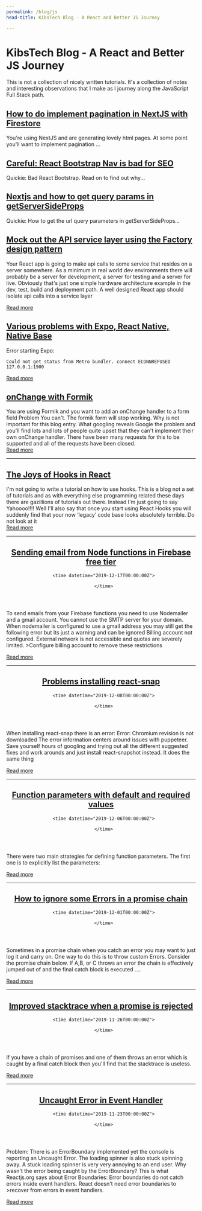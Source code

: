 ```yaml
---
permalink: /blog/js
head-title: KibsTech Blog - A React and Better JS Journey

---
```

    
# KibsTech Blog - A React and Better JS Journey

This is not a collection of nicely written tutorials. It's a collection of notes and interesting observations that I make as I journey along the JavaScript Full Stack path.

## [How to do implement pagination in NextJS with Firestore](/blog/js/pagination-with-firestore-in-nextjs)

You're using NextJS and are generating lovely html pages. At some point you'll want to implement pagination  ...

## [Careful: React Bootstrap Nav is bad for SEO](/blog/js/tut-tut-react-bootstrap)

Quickie: Bad React Bootstrap. Read on to find out why...

## [Nextjs and how to get query params in getServerSideProps](/blog/js/nextjs-query-param-getserversideprops)

Quickie: How to get the url query parameters in getServerSideProps...

## [Mock out the API service layer using the Factory design pattern](/blog/js/mock-out-api-service-layer-using-the-factory-design-pattern)
    
Your React app is going to make api calls to some service that resides on a server somewhere. As a minimum in real world dev environments there will probably be a server for development, a server for testing and a server for live. Obviously that's just one simple hardware architecture example in the dev, test, build and deployment path. A well designed React app should isolate api calls into a service layer

[Read more](/blog/js/mock-out-api-service-layer-using-the-factory-design-pattern)
  
 
## [Various problems with Expo, React Native, Native Base](/blog/js/problems-with-expo-and-react-native)


Error starting Expo:

`Could not get status from Metro bundler. connect ECONNREFUSED 127.0.0.1:1900`

[Read more](/blog/js/problems-with-expo-and-react-native)

  
## [onChange with Formik](/blog/js/formik)
   
You are using Formik and you want to add an onChange handler to a form field
Problem You can't. The formik form will stop working. Why is not important for this blog entry.
What googling reveals Google the problem and you'll find lots and lots of people quite upset that they can't 
implement their own onChange handler. There have been many requests for this to be supported and all of the requests have 
been closed.<br/>
<a href="/blog/js/formik">
Read more</a>


***  
    
  
## [The Joys of Hooks in React](/blog/js/hooks-in-react)  
I'm not going to write a tutorial on how to use hooks. This is a blog not a set of tutorials and as with everything else programming related these days there are gazillions of tutorials out there.
Instead I'm just going to say Yahoooo!!!!
Well I'll also say that once you start using React Hooks you will suddenly find that your now &lsquo;legacy&rsquo; code base looks absolutely terrible.
Do not look at it<br/>
[Read more](/blog/js/hooks-in-react)



***  
    
  <article class="c-article p-list-article">
  <header>
    <h2 class="c-title c-article__title"><a href="/blog/js/firebase-nodemailer-free-account">Sending email from Node functions in Firebase free tier</a></h2>

      <time datetime="2019-12-17T00:00:00Z">
      
      </time>
    
  </header>
  <div class="c-article__summary">
    To send emails from your Firebase functions you need to use Nodemailer and a gmail account. You cannot use the SMTP server for your domain.
When nodemailer is configured to use a gmail address you may still get the following error but its just a warning and can be ignored
 Billing account not configured. External network is not accessible and quotas are severely limited. &gt;Configure billing account to remove 
these restrictions 
  </div>
  
  <a href="/blog/js/firebase-nodemailer-free-account" class="c-article__btn p-list-article__btn">Read more</a>
  
</article>

***
  
    
  <article class="c-article p-list-article">
  <header>
    <h2 class="c-title c-article__title"><a href="/blog/js/problems-installing-react-snap">Problems installing react-snap</a></h2>
    
      <time datetime="2019-12-08T00:00:00Z">
        
      </time>
   
  </header>
  <div class="c-article__summary">
    When installing react-snap there is an error:
Error: Chromium revision is not downloaded
The error information centers around issues with puppeteer.
Save yourself hours of googling and trying out all the different suggested fixes and work arounds and just install react-snapshot instead. 
It does the same thing
  </div>
 

 <a href="/blog/js/problems-installing-react-snap">Read more</a>
    
</article>

***
  
    
  <article class="c-article p-list-article">
  <header>
    <h2 class="c-title c-article__title"><a href="/blog/js/function-parameters-with-default-and-required-values">Function parameters with default and required values</a></h2>
    
      <time datetime="2019-12-06T00:00:00Z">
        
      </time>
    
  </header>
  <div class="c-article__summary">
    There were two main strategies for defining function parameters.
The first one is to explicitly list the parameters:

  </div>
  
  <a href="/blog/js/function-parameters-with-default-and-required-values" class="c-article__btn p-list-article__btn">Read more</a>
  
</article>


  ***
    
  <article class="c-article p-list-article">
  <header>
    <h2 class="c-title c-article__title"><a href="/blog/js/promise-chain-ignore-some-errors">How to ignore some Errors in a promise chain</a></h2>
    
      <time datetime="2019-12-01T00:00:00Z">
        
      </time>
    
  </header>
  <div class="c-article__summary">
    Sometimes in a promise chain when you catch an error you may want to just log it and carry on. One way to do this is to throw custom Errors.
Consider the promise chain below. If A,B, or C throws an error the chain is effectively jumped out of and the final catch block is executed ....
  </div>
  
  <a href="/blog/js/promise-chain-ignore-some-errors" class="c-article__btn p-list-article__btn">Read more</a>
  
</article>


  ***
    
  <article class="c-article p-list-article">
  <header>
    <h2 class="c-title c-article__title"><a href="/blog/js/promise-stacktrace">Improved stacktrace when a promise is rejected</a></h2>
    
      <time datetime="2019-11-26T00:00:00Z">
        
      </time>
    
  </header>
  <div class="c-article__summary">
    If you have a chain of promises and one of them throws an error which is caught by a final catch block then you'll find that the stacktrace is useless.

  </div>
  
  <a href="/blog/js/promise-stacktrace" class="c-article__btn p-list-article__btn">Read more</a>
  
</article>


  ***
    
  <article class="c-article p-list-article">
  <header>
    <h2 class="c-title c-article__title"><a href="/blog/js/uncaught-error-in-event-handler">Uncaught Error in Event Handler</a></h2>
    
      <time datetime="2019-11-23T00:00:00Z">
        
      </time>
    
  </header>
  <div class="c-article__summary">
    Problem: There is an ErrorBoundary implemented yet the console is reporting an Uncaught Error. The loading spinner is also stuck spinning away. A stuck loading spinner is very very annoying to an end user.
Why wasn't the error being caught by the ErrorBoundary?
This is what Reactjs.org says about Error Boundaries:
 Error boundaries do not catch errors inside event handlers. React doesn't need error boundaries to &gt;recover from errors in event handlers.
  </div>
  
  <a href="/blog/js/uncaught-error-in-event-handler" class="c-article__btn p-list-article__btn">Read more</a>
  
</article>



